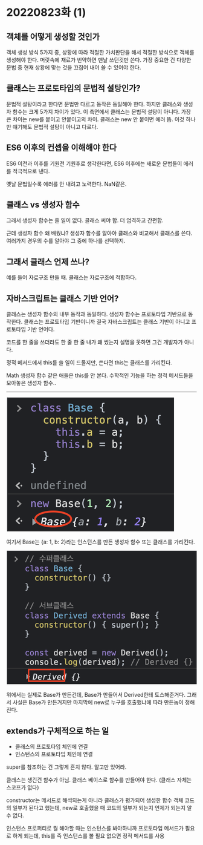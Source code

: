 # 20220823화 (1)

## 객체를 어떻게 생성할 것인가

객체 생성 방식 5가지 중, 상황에 따라 적절한 가치판단을 해서 적절한 방식으로 객체를 생성해야 한다. 머릿속에 재료가 빈약하면 맨날 쓰던것만 쓴다. 가장 중요한 건 다양한 문법 중 현재 상황에 맞는 것을 끄집어 내어 쓸 수 있어야 한다.

## 클래스는 프로토타입의 문법적 설탕인가?

문법적 설탕이라고 한다면 문법만 다르고 동작은 동일해야 한다. 하지만 클래스와 생성자 함수는 크게 5가지 차이가 있다. 이 측면에서 클래스는 문법적 설탕이 아니다. 가장 큰 차이는 new를 붙이고 안붙이고의 차이. 클래스는 new 안 붙이면 에러 뜸. 이것 하나만 얘기해도 문법적 설탕이 아니고 다르다.

## ES6 이후의 컨셉을 이해해야 한다

ES6 이전과 이후를 기원전 기원후로 생각한다면, ES6 이후에는 새로운 문법들이 에러를 적극적으로 낸다.

옛날 문법일수록 에러를 안 내려고 노력한다. NaN같은.

## 클래스 vs 생성자 함수

그래서 생성자 함수는 쓸 일이 없다. 클래스 써야 함. 더 엄격하고 간편함.

근데 생성자 함수 왜 배웠냐? 생성자 함수를 알아야 클래스와 비교해서 클래스를 쓴다. 여러가지 경우의 수를 알아야 그 중에 하나를 선택하지.

## 그래서 클래스 언제 쓰나?

예를 들어 자료구조 만들 때. 클래스는 자료구조에 적합하다.

## 자바스크립트는 클래스 기반 언어?

클래스는 생성자 함수의 내부 동작과 동일하다. 생성자 함수는 프로토타입 기반으로 동작한다. 클래스는 프로토타입 기반이니까 결국 자바스크립트는 클래스 기반이 아니고 프로토타입 기반 언어다.

코드를 한 줄을 쓰더라도 한 줄 한 줄 내가 왜 썼는지 설명을 못하면 그건 개발자가 아니다.

정적 메서드에서 this를 쓸 일이 드물지만, 쓴다면 this는 클래스를 가리킨다.

Math 생성자 함수 같은 애들은 this를 안 본다. 수학적인 기능을 하는 정적 메서드들을 모아놓은 생성자 함수..

---

![Untitled](./image/2022082301.png)

여기서 Base는 {a: 1, b: 2}라는 인스턴스를 만든 생성자 함수 또는 클래스를 가리킨다.

![Untitled](./image/2022082302.png)

위에서는 실제로 Base가 만든건데, Base가 만들어서 Derived한테 토스해준거다. 그래서 사실은 Base가 만든거지만 마지막에 new로 누구를 호출했냐에 따라 만든놈이 정해진다.

## extends가 구체적으로 하는 일

- 클래스의 프로토타입 체인에 연결
- 인스턴스의 프로토타입 체인에 연결

super를 참조하는 건 그렇게 흔치 않다. 알고만 있어라.

클래스는 생긴건 함수가 아님. 클래스 베이스로 함수를 만들어야 한다. (클래스 자체는 스코프가 없다)

constructor는 메서드로 해석되는게 아니라 클래스가 평가되어 생성한 함수 객체 코드의 일부가 된다고 했는데, new로 호출했을 때 코드의 일부가 되는지 언제가 되는지 알 수 없다.

인스턴스 프로퍼티로 뭘 해야할 때는 인스턴스를 봐야하니까 프로토타입 메서드가 필요로 하게 되는데, this를 즉 인스턴스를 볼 필요 없으면 정적 메서드를 사용
